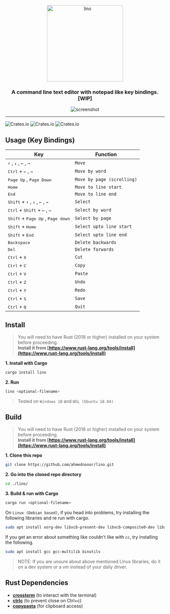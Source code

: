<div align="center">
    <span align="center"><img src="https://raw.githubusercontent.com/ahmednooor/lino/main/lino-logo.png" alt="lino" width="240" class="center" /></span>
    <h3 align="center">A command line text editor with notepad like key bindings. [WIP]</h3>
    <span align="center"><img src="https://raw.githubusercontent.com/ahmednooor/lino/main/lino-screenshot.png" alt="screenshot" class="center" /></span>
    <hr />
</div>

![Crates.io](https://img.shields.io/crates/v/lino)
![Crates.io](https://img.shields.io/crates/l/lino)
![Crates.io](https://img.shields.io/crates/d/lino)

## Usage (Key Bindings)
| Key | Function |
| --- | --- |
| <kbd>↑</kbd> , <kbd>↓</kbd> , <kbd>←</kbd> , <kbd>→</kbd> | `Move` |
| <kbd>Ctrl</kbd> + <kbd>←</kbd> , <kbd>→</kbd> | `Move by word` |
| <kbd>Page Up</kbd> , <kbd>Page Down</kbd> | `Move by page (scrolling)` |
| <kbd>Home</kbd> | `Move to line start` |
| <kbd>End</kbd> | `Move to line end` |
| <kbd>Shift</kbd> + <kbd>↑</kbd> , <kbd>↓</kbd> , <kbd>←</kbd> , <kbd>→</kbd> | `Select` |
| <kbd>Ctrl</kbd> + <kbd>Shift</kbd> + <kbd>←</kbd> , <kbd>→</kbd> | `Select by word` |
| <kbd>Shift</kbd> + <kbd>Page Up</kbd> , <kbd>Page down</kbd> | `Select by page` |
| <kbd>Shift</kbd> + <kbd>Home</kbd> | `Select upto line start` |
| <kbd>Shift</kbd> + <kbd>End</kbd> | `Select upto line end` |
| <kbd>Backspace</kbd> | `Delete backwards` |
| <kbd>Del</kbd> | `Delete forwards` |
| <kbd>Ctrl</kbd> + <kbd>X</kbd> | `Cut` |
| <kbd>Ctrl</kbd> + <kbd>C</kbd> | `Copy` |
| <kbd>Ctrl</kbd> + <kbd>V</kbd> | `Paste` |
| <kbd>Ctrl</kbd> + <kbd>Z</kbd> | `Undo` |
| <kbd>Ctrl</kbd> + <kbd>Y</kbd> | `Redo` |
| <kbd>Ctrl</kbd> + <kbd>S</kbd> | `Save` |
| <kbd>Ctrl</kbd> + <kbd>Q</kbd> | `Quit` |

## Install
> You will need to have Rust (2018 or higher) installed on your system before proceeding.\
**Install it from [https://www.rust-lang.org/tools/install](https://www.rust-lang.org/tools/install)**

**1. Install with Cargo**
```sh
cargo install lino
```

**2. Run**
```sh
lino <optional-filename>
```

> Tested on `Windows 10` and `WSL (Ubuntu 18.04)`

## Build
> You will need to have Rust (2018 or higher) installed on your system before proceeding.\
**Install it from [https://www.rust-lang.org/tools/install](https://www.rust-lang.org/tools/install)**

**1. Clone this repo**
```sh
git clone https://github.com/ahmednooor/lino.git
```
**2. Go into the cloned repo directory**
```sh
cd ./lino/
```
**3. Build & run with Cargo**
```sh
cargo run <optional-filename>
```

On `Linux (Debian based)`, if you head into problems, try installing the following libraries and re run with cargo.

```sh
sudo apt install xorg-dev libxcb-present-dev libxcb-composite0-dev libxcb-shape0-dev libxcb-xfixes0-dev
```

If you get an error about something like couldn't like with `cc`, try installing the following.

```sh
sudo apt install gcc gcc-multilib binutils
```

> NOTE: If you are unsure about above mentioned Linux libraries, do it on a dev system or a vm instead of your daily driver.

## Rust Dependencies
- [**crossterm**](https://crates.io/crates/crossterm) (to interact with the terminal)
- [**ctrlc**](https://crates.io/crates/ctrlc) (to prevent close on Ctrl+c)
- [**copypasta**](https://crates.io/crates/copypasta) (for clipboard access)
